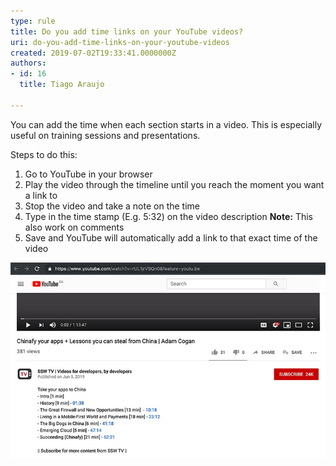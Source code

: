 ```yaml
---
type: rule
title: Do you add time links on your YouTube videos?
uri: do-you-add-time-links-on-your-youtube-videos
created: 2019-07-02T19:33:41.0000000Z
authors:
- id: 16
  title: Tiago Araujo

---
```


You can add the time when each section starts in a video. This is especially useful on training sessions and presentations.
 
Steps to do this:

1. Go to YouTube in your browser
2. Play the video through the timeline until you reach the moment you want a link to
3. Stop the video and take a note on the time
4. Type in the time stamp (E.g. 5:32) on the video description 
**Note:** This also work on comments
5. Save and YouTube will automatically add a link to that exact time of the video


![ Users can easily go to each section of the video by clicking on these links](youtube-video-time-link.jpg)
